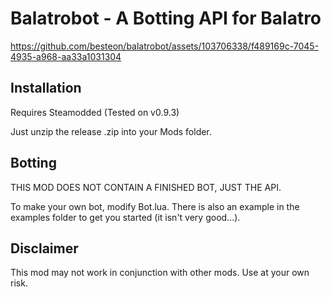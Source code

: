 # Balatrobot - A Botting API for Balatro


https://github.com/besteon/balatrobot/assets/103706338/f489169c-7045-4935-a968-aa33a1031304


## Installation

Requires Steamodded (Tested on v0.9.3)

Just unzip the release .zip into your Mods folder.

## Botting

THIS MOD DOES NOT CONTAIN A FINISHED BOT, JUST THE API.

To make your own bot, modify Bot.lua. There is also an example in the examples folder to get you started (it isn't very good...).

## Disclaimer

This mod may not work in conjunction with other mods. Use at your own risk.
